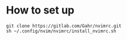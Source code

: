 # How to set up


	git clone https://gitlab.com/Gahr/nvimrc.git
	sh ~/.config/nvim/nvimrc/install_nvimrc.sh